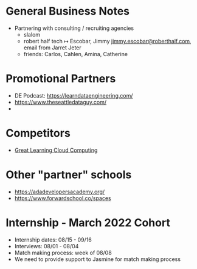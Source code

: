 
# General Business Notes

- Partnering with consulting / recruiting agencies
  - slalom
  - robert half tech ↦ Escobar, Jimmy <jimmy.escobar@roberthalf.com>, email from Jarret Jeter
  - friends: Carlos, Cahlen, Amina, Catherine


# Promotional Partners

- DE Podcast: https://learndataengineering.com/
- https://www.theseattledataguy.com/
- 

# Competitors

- [Great Learning Cloud Computing](https://www.mygreatlearning.com/cloud-computing/courses/pg-program-online-cloud-computing-course?arz=1)

# Other "partner" schools

- https://adadevelopersacademy.org/
- https://www.forwardschool.co/spaces

# Internship - March 2022 Cohort

- Internship dates: 08/15 - 09/16
- Interviews: 08/01 - 08/04
- Match making process: week of 08/08
- We need to provide support to Jasmine for match making process

